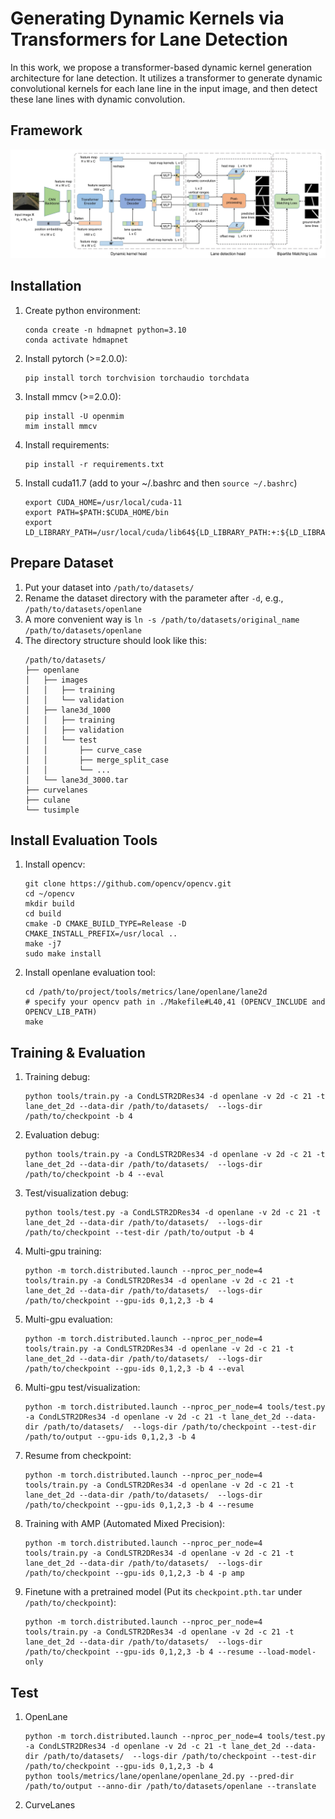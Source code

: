 # Generating Dynamic Kernels via Transformers for Lane Detection

In this work, we propose a transformer-based dynamic kernel generation architecture for lane detection. It utilizes a transformer to generate dynamic convolutional kernels for each lane line in the input image, and then detect these lane lines with dynamic convolution.

## Framework
   ![The framwork of CondLSTR](docs/framework.jpg)

## Installation
   1. Create python environment:
      ```
      conda create -n hdmapnet python=3.10
      conda activate hdmapnet
      ```
   2. Install pytorch (>=2.0.0):
      ```
      pip install torch torchvision torchaudio torchdata
      ```
   3. Install mmcv (>=2.0.0):
      ```
      pip install -U openmim
      mim install mmcv
      ```
   4. Install requirements:
      ```
      pip install -r requirements.txt
      ```
   5. Install cuda11.7 (add to your ~/.bashrc and then `source ~/.bashrc`)
      ```
      export CUDA_HOME=/usr/local/cuda-11
      export PATH=$PATH:$CUDA_HOME/bin
      export LD_LIBRARY_PATH=/usr/local/cuda/lib64${LD_LIBRARY_PATH:+:${LD_LIBRARY_PATH}}
      ```

## Prepare Dataset
   1. Put your dataset into `/path/to/datasets/`
   2. Rename the dataset directory with the parameter after `-d`, e.g., `/path/to/datasets/openlane`
   3. A more convenient way is `ln -s /path/to/datasets/original_name /path/to/datasets/openlane`
   4. The directory structure should look like this:
      ```
      /path/to/datasets/
      ├── openlane
      │   ├── images
      │   │   ├── training
      │   │   └── validation
      │   ├── lane3d_1000
      │   │   ├── training
      │   │   ├── validation
      │   │   └── test
      │   │       ├── curve_case
      │   │       ├── merge_split_case
      │   │       └── ...
      │   └── lane3d_3000.tar
      ├── curvelanes
      ├── culane
      └── tusimple
      ```

## Install Evaluation Tools
   1. Install opencv:
      ```
      git clone https://github.com/opencv/opencv.git
      cd ~/opencv
      mkdir build
      cd build
      cmake -D CMAKE_BUILD_TYPE=Release -D CMAKE_INSTALL_PREFIX=/usr/local ..
      make -j7
      sudo make install
      ```
   2. Install openlane evaluation tool:
      ```
      cd /path/to/project/tools/metrics/lane/openlane/lane2d
      # specify your opencv path in ./Makefile#L40,41 (OPENCV_INCLUDE and OPENCV_LIB_PATH)
      make
      ```


## Training & Evaluation
   1. Training debug:
      ```
      python tools/train.py -a CondLSTR2DRes34 -d openlane -v 2d -c 21 -t lane_det_2d --data-dir /path/to/datasets/  --logs-dir /path/to/checkpoint -b 4
      ```
   2. Evaluation debug:
      ```
      python tools/train.py -a CondLSTR2DRes34 -d openlane -v 2d -c 21 -t lane_det_2d --data-dir /path/to/datasets/  --logs-dir /path/to/checkpoint -b 4 --eval
      ```
   3. Test/visualization debug:
      ```
      python tools/test.py -a CondLSTR2DRes34 -d openlane -v 2d -c 21 -t lane_det_2d --data-dir /path/to/datasets/  --logs-dir /path/to/checkpoint --test-dir /path/to/output -b 4
      ```
   4. Multi-gpu training:
      ```
      python -m torch.distributed.launch --nproc_per_node=4 tools/train.py -a CondLSTR2DRes34 -d openlane -v 2d -c 21 -t lane_det_2d --data-dir /path/to/datasets/  --logs-dir /path/to/checkpoint --gpu-ids 0,1,2,3 -b 4
      ```
   5. Multi-gpu evaluation:
      ```
      python -m torch.distributed.launch --nproc_per_node=4 tools/train.py -a CondLSTR2DRes34 -d openlane -v 2d -c 21 -t lane_det_2d --data-dir /path/to/datasets/  --logs-dir /path/to/checkpoint --gpu-ids 0,1,2,3 -b 4 --eval
      ```
   6. Multi-gpu test/visualization:
      ```
      python -m torch.distributed.launch --nproc_per_node=4 tools/test.py -a CondLSTR2DRes34 -d openlane -v 2d -c 21 -t lane_det_2d --data-dir /path/to/datasets/  --logs-dir /path/to/checkpoint --test-dir /path/to/output --gpu-ids 0,1,2,3 -b 4
      ```
   7. Resume from checkpoint:
      ```
      python -m torch.distributed.launch --nproc_per_node=4 tools/train.py -a CondLSTR2DRes34 -d openlane -v 2d -c 21 -t lane_det_2d --data-dir /path/to/datasets/  --logs-dir /path/to/checkpoint --gpu-ids 0,1,2,3 -b 4 --resume
      ```
   8. Training with AMP (Automated Mixed Precision):
      ```
      python -m torch.distributed.launch --nproc_per_node=4 tools/train.py -a CondLSTR2DRes34 -d openlane -v 2d -c 21 -t lane_det_2d --data-dir /path/to/datasets/  --logs-dir /path/to/checkpoint --gpu-ids 0,1,2,3 -b 4 -p amp
      ```
   9. Finetune with a pretrained model (Put its `checkpoint.pth.tar` under `/path/to/checkpoint`):
      ```
      python -m torch.distributed.launch --nproc_per_node=4 tools/train.py -a CondLSTR2DRes34 -d openlane -v 2d -c 21 -t lane_det_2d --data-dir /path/to/datasets/  --logs-dir /path/to/checkpoint --gpu-ids 0,1,2,3 -b 4 --resume --load-model-only
      ```

## Test
   1. OpenLane
      ```
      python -m torch.distributed.launch --nproc_per_node=4 tools/test.py -a CondLSTR2DRes34 -d openlane -v 2d -c 21 -t lane_det_2d --data-dir /path/to/datasets/  --logs-dir /path/to/checkpoint --test-dir /path/to/checkpoint --gpu-ids 0,1,2,3 -b 4
      python tools/metrics/lane/openlane/openlane_2d.py --pred-dir /path/to/output --anno-dir /path/to/datasets/openlane --translate
      ```
   2. CurveLanes

